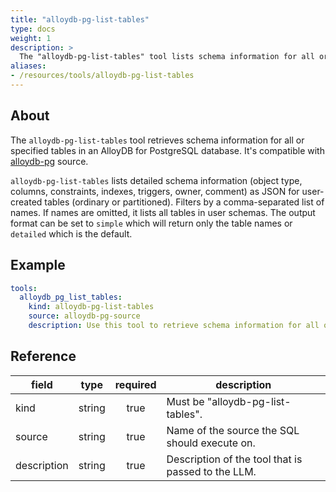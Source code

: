 ```yaml
---
title: "alloydb-pg-list-tables"
type: docs
weight: 1
description: >
  The "alloydb-pg-list-tables" tool lists schema information for all or specified tables in an AlloyDB for PostgreSQL database.
aliases:
- /resources/tools/alloydb-pg-list-tables
---
```


## About

The `alloydb-pg-list-tables` tool retrieves schema information for all or specified tables in an AlloyDB for PostgreSQL database.
It's compatible with [alloydb-pg](../../sources/alloydb-pg.md) source.

`alloydb-pg-list-tables` lists detailed schema information (object type, columns, constraints, indexes, triggers, owner, comment) as JSON for user-created tables (ordinary or partitioned). Filters by a comma-separated list of names. If names are omitted, it lists all tables in user schemas. The output format can be set to `simple` which will return only the table names or `detailed` which is the default.

## Example

```yaml
tools:
  alloydb_pg_list_tables:
    kind: alloydb-pg-list-tables
    source: alloydb-pg-source
    description: Use this tool to retrieve schema information for all or specified tables. Output format can be simple (only table names) or detailed.
```

## Reference

| **field**   |                  **type**                  | **required** | **description**                                                                                  |
|-------------|:------------------------------------------:|:------------:|--------------------------------------------------------------------------------------------------|
| kind        |                   string                   |     true     | Must be "alloydb-pg-list-tables".                                                               |
| source      |                   string                   |     true     | Name of the source the SQL should execute on.                                                    |
| description |                   string                   |     true     | Description of the tool that is passed to the LLM.                                               |